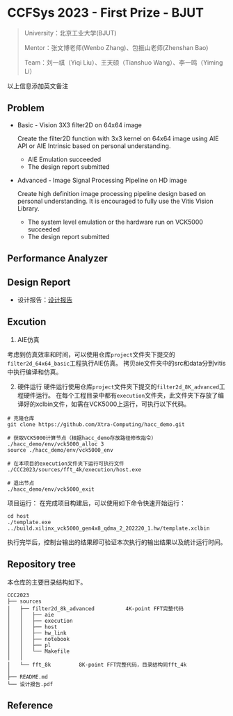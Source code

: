 # CCFSys 2023 - First Prize - BJUT

> University：北京工业大学(BJUT)
> 
> Mentor：张文博老师(Wenbo Zhang)、包振山老师(Zhenshan Bao)
> 
> Team：刘一祺（Yiqi Liu）、王天硕（Tianshuo Wang）、李一鸣（Yiming Li）

以上信息添加英文备注

 ## Problem

- Basic  - Vision 3X3 filter2D on 64x64 image

    Create the filter2D function with 3x3 kernel on 64x64 image using AIE API or AIE Intrinsic based on personal understanding. 

    - AIE Emulation succeeded
    - The design report submitted

- Advanced  - Image Signal Processing Pipeline on HD image

    Create high definition image processing pipeline design based on personal understanding. It is encouraged to fully use the Vitis Vision Library.

    - The system level emulation or the hardware run on VCK5000 succeeded
    - The design report submitted
      
## Performance Analyzer


## Design Report

- 设计报告：[设计报告](https://github.com/LLLiq/ccc2023_liq/blob/finals/%E5%8C%97%E4%BA%AC%E5%B7%A5%E4%B8%9A%E5%A4%A7%E5%AD%A6%E6%9E%81%E5%85%89%E9%98%9F%E6%8A%80%E6%9C%AF%E6%8A%A5%E5%91%8A_%E5%86%B3%E8%B5%9B.pdf)

## Excution

1. AIE仿真

考虑到仿真效率和时间，可以使用仓库`project`文件夹下提交的`filter2d_64x64_basic`工程执行AIE仿真。
拷贝aie文件夹中的src和data分到vitis中执行编译和仿真。

2. 硬件运行
硬件运行使用仓库`project`文件夹下提交的`filter2d_8K_advanced`工程硬件运行。
在每个工程目录中都有`execution`文件夹，此文件夹下存放了编译好的xclbin文件，如需在VCK5000上运行，可执行以下代码。

```shell
# 克隆仓库
git clone https://github.com/Xtra-Computing/hacc_demo.git

# 获取VCK5000计算节点（根据hacc_demo存放路径修改指令）
./hacc_demo/env/vck5000_alloc 3
source ./hacc_demo/env/vck5000_env

# 在本项目的execution文件夹下运行可执行文件
./CCC2023/sources/fft_4k/execution/host.exe

# 退出节点
./hacc_demo/env/vck5000_exit
```


项目运行：
在完成项目构建后，可以使用如下命令快速开始运行：
```
cd host
./template.exe ../build.xilinx_vck5000_gen4x8_qdma_2_202220_1.hw/template.xclbin
```

执行完毕后，控制台输出的结果即可验证本次执行的输出结果以及统计运行时间。

## Repository tree
本仓库的主要目录结构如下。
```
CCC2023
├── sources
│   ├── filter2d_8k_advanced          4K-point FFT完整代码
│   │   ├── aie
│   │   ├── execution
│   │   ├── host
│   │   ├── hw_link
│   │   ├── notebook
│   │   ├── pl
│   │   └── Makefile
│   │
│   └── fft_8k         8K-point FFT完整代码，目录结构同fft_4k
│
├── README.md
└── 设计报告.pdf
```

## Reference

